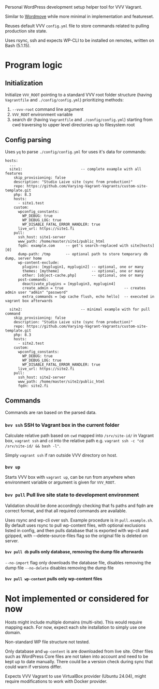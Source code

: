 Personal WordPress development setup helper tool for VVV Vagrant.

Similar to [Wordmove](https://github.com/welaika/wordmove/) while more minimal in implementation and featureset.

Reuses default VVV `config.yml` file to store commands related to pulling production site state.

Uses rsync, ssh and expects WP-CLI to be installed on remotes, written on Bash (5.1.15).

# Program logic
## Initialization

Initialize `VVV_ROOT` pointing to a standard VVV root folder structure (having `Vagrantfile` and `./config/config.yml`) prioritizing methods:
1) `--vvv-root` command line argument
2) `VVV_ROOT` environment variable
3) search dir (having `Vagrantfile` and `./config/config.yml`) starting from cwd traversing to upper level directories up to filesystem root

## Config parsing
Uses `yq` to parse `./config/config.yml` for uses it's data for commands:

```
hosts:
  ...
  site1:                           -- complete example with all features
    skip_provisioning: false
    description: "Studio Laive site (sync from production)"
    repo: https://github.com/Varying-Vagrant-Vagrants/custom-site-template.git
    php: 8.3
    hosts:
      - site1.test
    custom:
      wpconfig_constants:
        WP_DEBUG: true
        WP_DEBUG_LOG: true
        WP_DISABLE_FATAL_ERROR_HANDLER: true
      live_url: https://site1.fi
    pull:
      ssh_host: site1-server
      www_path: /home/master/site1/public_html
      fqdn: example.com     -- get's search-replaced with site[hosts][0]
	  dump-path: /tmp       -- optional path to store temporary db dump, server home
	  wp-content-exclude:
	    plugins: [myplugin1, myplugin2] -- optional, one or many
		themes: [mytheme]               -- optional, one or many
		other: [object-cache.php]       -- optional, one or many
	  post-commands:
	    deactivate_plugins = [myplugin3, myplugin4]
	    create_admin = true                            -- creates admin user "admin" "password"
	    extra_commands = [wp cache flush, echo hello]  -- executed in vagrant box afterwards

  site2:                           -- minimal example with for pull command
    skip_provisioning: false
    description: "Studio Laive site (sync from production)"
    repo: https://github.com/Varying-Vagrant-Vagrants/custom-site-template.git
    php: 8.3
    hosts:
      - site2.test
    custom:
      wpconfig_constants:
        WP_DEBUG: true
        WP_DEBUG_LOG: true
        WP_DISABLE_FATAL_ERROR_HANDLER: true
      live_url: https://site2.fi
    pull:
      ssh_host: site2-server
      www_path: /home/master/site2/public_html
      fqdn: site2.fi

```

## Commands

Commands are ran based on the parsed data.

### `bvv ssh` SSH to Vagrant box in the current folder
Calculate relative path based on `cwd` mapped into `/srv/site-id/` in Vagrant box, `vagrant ssh` and `cd` into the relative path e.g. `vagrant ssh -c "cd /srv/site-id/ && bash -l"`.

Simply `vagrant ssh` if ran outside VVV directory on host.

### `bvv up`
Starts VVV box with `vagrant up`, can be run from anywhere when environment variable or argument is given for `VVV_ROOT`.

### `bvv pull` Pull live site state to development environment

Validation should be done accordingly checking that fs paths and fqdn are correct format, and that all required commands are available.

Uses rsync and wp-cli over ssh. Example procedure is in `pull.example.sh`. By default uses rsync to pull wp-content files, with optional exclusions listed in config, and then pulls database that is exported with wp-cli and gzipped, with --delete-source-files flag so the original file is deleted on server.

#### `bvv pull db` pulls only database, removing the dump file afterwards

`--no-import` flag only downloads the database file, disables removing the dump file
`--no-delete` disables removing the dump file

#### `bvv pull wp-content` pulls only wp-content files

# Not implemented or considered for now

Hosts might include multiple domains (multi-site). This would require mapping each. For now, expect each site installation to simply use one domain.

Non-standard WP file structure not tested.

Only database and `wp-content` is are downloaded from live site. Other files such as WordPress Core files are not taken into account and need to be kept up to date manually. There could be a version check during sync that could warn if versions differ.

Expects VVV Vagrant to use VirtualBox provider (Ubuntu 24.04), might require modifications to work with Docker provider.
